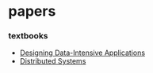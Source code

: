# papers

### textbooks
- [Designing Data-Intensive Applications](https://fb2bookfree.com/uploads/files/2022-12/1670564472_designing-data-intensive-applications.pdf)
- [Distributed Systems](https://github.com/jeffrey-xiao/papers/blob/master/textbooks/distributed-systems.pdf)
